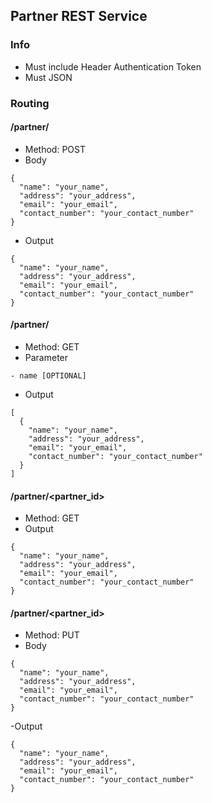## Partner REST Service

### Info
- Must include Header Authentication Token
- Must JSON

### Routing

#### /partner/
- Method: POST
- Body
```json5
{
  "name": "your_name",
  "address": "your_address",
  "email": "your_email",
  "contact_number": "your_contact_number"
}
```
- Output
```json5
{
  "name": "your_name",
  "address": "your_address",
  "email": "your_email",
  "contact_number": "your_contact_number"
}
```

#### /partner/
- Method: GET
- Parameter
```
- name [OPTIONAL] 
```
- Output
```json5
[
  {
    "name": "your_name",
    "address": "your_address",
    "email": "your_email",
    "contact_number": "your_contact_number"
  }
]
```

#### /partner/<partner_id>
- Method: GET
- Output
```json5
{
  "name": "your_name",
  "address": "your_address",
  "email": "your_email",
  "contact_number": "your_contact_number"
}
```

#### /partner/<partner_id>
- Method: PUT
- Body
```json5
{
  "name": "your_name",
  "address": "your_address",
  "email": "your_email",
  "contact_number": "your_contact_number"
}
```
-Output
```json5
{
  "name": "your_name",
  "address": "your_address",
  "email": "your_email",
  "contact_number": "your_contact_number"
}
```